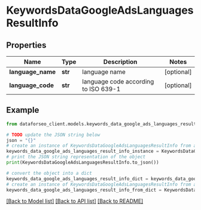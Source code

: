 # KeywordsDataGoogleAdsLanguagesResultInfo


## Properties

Name | Type | Description | Notes
------------ | ------------- | ------------- | -------------
**language_name** | **str** | language name | [optional] 
**language_code** | **str** | language code according to ISO 639-1 | [optional] 

## Example

```python
from dataforseo_client.models.keywords_data_google_ads_languages_result_info import KeywordsDataGoogleAdsLanguagesResultInfo

# TODO update the JSON string below
json = "{}"
# create an instance of KeywordsDataGoogleAdsLanguagesResultInfo from a JSON string
keywords_data_google_ads_languages_result_info_instance = KeywordsDataGoogleAdsLanguagesResultInfo.from_json(json)
# print the JSON string representation of the object
print(KeywordsDataGoogleAdsLanguagesResultInfo.to_json())

# convert the object into a dict
keywords_data_google_ads_languages_result_info_dict = keywords_data_google_ads_languages_result_info_instance.to_dict()
# create an instance of KeywordsDataGoogleAdsLanguagesResultInfo from a dict
keywords_data_google_ads_languages_result_info_from_dict = KeywordsDataGoogleAdsLanguagesResultInfo.from_dict(keywords_data_google_ads_languages_result_info_dict)
```
[[Back to Model list]](../README.md#documentation-for-models) [[Back to API list]](../README.md#documentation-for-api-endpoints) [[Back to README]](../README.md)


